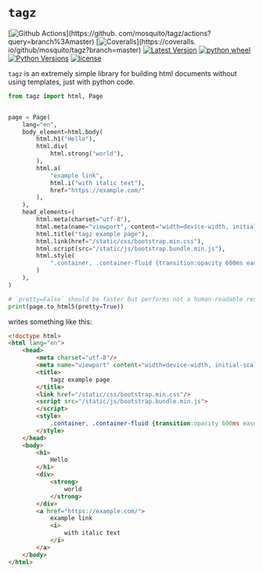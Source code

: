 `tagz`
======

[![Github Actions](https://github.com/mosquito/tagz/workflows/tests/badge.svg)](https://github.
com/mosquito/tagz/actions?query=branch%3Amaster)
[![Coveralls](https://coveralls.io/repos/github/mosquito/tagz/badge.svg?branch=master)](https://coveralls.
io/github/mosquito/tagz?branch=master)
[![Latest Version](https://img.shields.io/pypi/v/tagz.svg)](https://pypi.python.org/pypi/tagz/)
[![python wheel](https://img.shields.io/pypi/wheel/tagz.svg)](https://pypi.python.org/pypi/tagz/)
[![Python Versions](https://img.shields.io/pypi/pyversions/tagz.svg)](https://pypi.python.org/pypi/tagz/)
[![license](https://img.shields.io/pypi/l/tagz.svg)](https://pypi.python.org/pypi/tagz/)


`tagz` is an extremely simple library for building html documents without using templates, 
just with python code.

```python
from tagz import html, Page


page = Page(
    lang="en",
    body_element=html.body(
        html.h1("Hello"),
        html.div(
            html.strong("world"),
        ),
        html.a(
            "example link",
            html.i("with italic text"),
            href="https://example.com/"
        ),
    ),
    head_elements=(
        html.meta(charset="utf-8"),
        html.meta(name="viewport", content="width=device-width, initial-scale=1"),
        html.title("tagz example page"),
        html.link(href="/static/css/bootstrap.min.css"),
        html.script(src="/static/js/bootstrap.bundle.min.js"),
        html.style(
            ".container, .container-fluid {transition:opacity 600ms ease-in;}"
        )
    ),
)

# `pretty=False` should be faster but performs not a human-readable result
print(page.to_html5(pretty=True))
```

writes something like this:

```html
<!doctype html>
<html lang="en">
	<head>
		<meta charset="utf-8"/>
		<meta name="viewport" content="width=device-width, initial-scale=1"/>
		<title>
			tagz example page
		</title>
		<link href="/static/css/bootstrap.min.css"/>
		<script src="/static/js/bootstrap.bundle.min.js">
		</script>
		<style>
			.container, .container-fluid {transition:opacity 600ms ease-in;}
		</style>
	</head>
	<body>
		<h1>
			Hello
		</h1>
		<div>
			<strong>
				world
			</strong>
		</div>
		<a href="https://example.com/">
			example link
			<i>
				with italic text
			</i>
		</a>
	</body>
</html>
```

